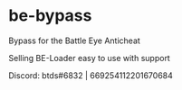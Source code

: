 # be-bypass
Bypass for the Battle Eye Anticheat

Selling BE-Loader easy to use with support

Discord: btds#6832 | 669254112201670684
